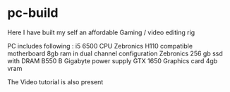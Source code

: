 # pc-build
Here I have built my self an affordable Gaming / video editing rig 

PC includes following : 
i5 6500 CPU
Zebronics H110 compatible motherboard 
8gb ram in  dual channel configuration
Zebronics 256 gb ssd with DRAM
B550 B Gigabyte power supply
GTX 1650 Graphics card 4gb vram

The Video tutorial is also present
